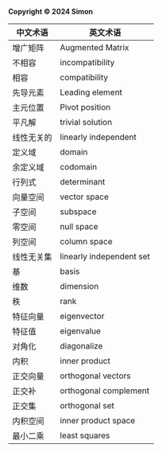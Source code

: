 **Copyright © 2024 Simon**  

| 中文术语 | 英文术语 | 
| ---- | ---- | 
|增广矩阵|Augmented Matrix| 
|不相容|incompatibility| 
|相容|compatibility|
|先导元素|Leading element| 
|主元位置|Pivot position| 
|平凡解|trivial solution| 
|线性无关的|linearly independent| 
|定义域|domain|
|余定义域|codomain| 
|行列式|determinant| 
|向量空间|vector space|
|子空间|subspace|
|零空间|null space| 
|列空间|column space| 
|线性无关集|linearly independent set| 
|基|basis| 
|维数|dimension| 
|秩|rank|
|特征向量|eigenvector| 
|特征值|eigenvalue| 
|对角化|diagonalize|
|内积|inner product| 
|正交向量|orthogonal vectors| 
|正交补|orthogonal complement| 
|正交集|orthogonal set| 
|内积空间|inner product space|
|最小二乘|least squares|